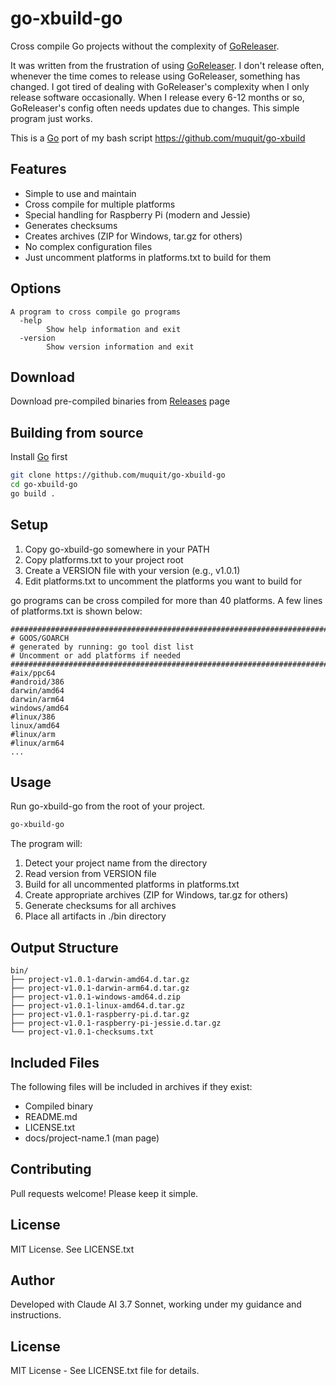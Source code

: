 # go-xbuild-go

Cross compile Go projects without the complexity of [GoReleaser](https://goreleaser.com/).

It was written from the frustration of using [GoReleaser](https://goreleaser.com/). I don't 
release often, whenever the time comes to release using GoReleaser, 
something has changed.
I got tired of dealing with GoReleaser's complexity when I only release
software occasionally. When I release every 6-12 months or so, GoReleaser's
config often needs updates due to changes. This simple program just works.

This is a [Go](https://go.dev/) port of my bash script https://github.com/muquit/go-xbuild

## Features
- Simple to use and maintain
- Cross compile for multiple platforms
- Special handling for Raspberry Pi (modern and Jessie)
- Generates checksums
- Creates archives (ZIP for Windows, tar.gz for others)
- No complex configuration files
- Just uncomment platforms in platforms.txt to build for them

## Options

```
A program to cross compile go programs
  -help
    	Show help information and exit
  -version
    	Show version information and exit
```

## Download

Download pre-compiled binaries from
[Releases](https://github.com/muquit/go-xbuild-go/releases) page

## Building from source

Install [Go](https://go.dev/) first

```bash
git clone https://github.com/muquit/go-xbuild-go
cd go-xbuild-go
go build .
```

## Setup
1. Copy go-xbuild-go somewhere in your PATH
2. Copy platforms.txt to your project root
2. Create a VERSION file with your version (e.g., v1.0.1)
3. Edit platforms.txt to uncomment the platforms you want to build for

go programs can be cross compiled for more than 40 platforms. 
A few lines of platforms.txt is shown below:
```text
########################################################################
# GOOS/GOARCH
# generated by running: go tool dist list
# Uncomment or add platforms if needed
########################################################################
#aix/ppc64
#android/386
darwin/amd64
darwin/arm64
windows/amd64
#linux/386
linux/amd64
#linux/arm
#linux/arm64
...
```

## Usage
Run go-xbuild-go from the root of your project. 
```bash
go-xbuild-go
```

The program will:
1. Detect your project name from the directory
2. Read version from VERSION file
3. Build for all uncommented platforms in platforms.txt
4. Create appropriate archives (ZIP for Windows, tar.gz for others)
5. Generate checksums for all archives
6. Place all artifacts in ./bin directory

## Output Structure
```
bin/
├── project-v1.0.1-darwin-amd64.d.tar.gz
├── project-v1.0.1-darwin-arm64.d.tar.gz
├── project-v1.0.1-windows-amd64.d.zip
├── project-v1.0.1-linux-amd64.d.tar.gz
├── project-v1.0.1-raspberry-pi.d.tar.gz
├── project-v1.0.1-raspberry-pi-jessie.d.tar.gz
└── project-v1.0.1-checksums.txt
```

## Included Files
The following files will be included in archives if they exist:
- Compiled binary
- README.md
- LICENSE.txt
- docs/project-name.1 (man page)

## Contributing
Pull requests welcome! Please keep it simple.

## License
MIT License. See LICENSE.txt

## Author
Developed with Claude AI 3.7 Sonnet, working under my guidance and instructions.

## License

MIT License - See LICENSE.txt file for details.

